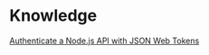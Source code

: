 # Knowledge

[Authenticate a Node.js API with JSON Web Tokens](https://scotch.io/tutorials/authenticate-a-node-js-api-with-json-web-tokens#toc-authenticating-and-creating-a-token)